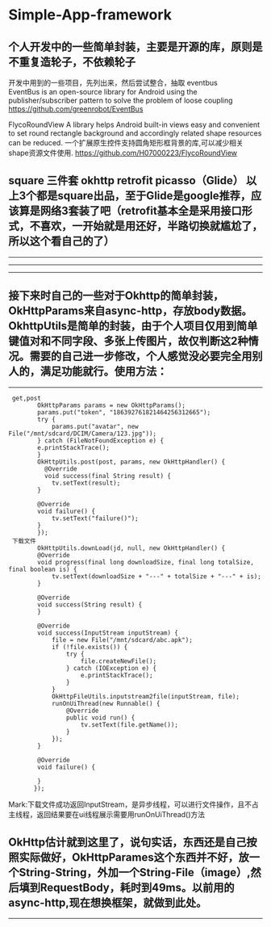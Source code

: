 # Simple-App-framework
个人开发中的一些简单封装，主要是开源的库，原则是不重复造轮子，不依赖轮子
-------------------------------------------------------------------------------------
开发中用到的一些项目，先列出来，然后尝试整合，抽取
eventbus         
EventBus is an open-source library for Android using the publisher/subscriber pattern to solve the problem of loose coupling             https://github.com/greenrobot/EventBus

FlycoRoundView
A library helps Android built-in views easy and convenient to set round rectangle background and accordingly related shape resources can be reduced. 一个扩展原生控件支持圆角矩形框背景的库,可以减少相关shape资源文件使用.
https://github.com/H07000223/FlycoRoundView

square 三件套    okhttp   retrofit   picasso（Glide）
以上3个都是square出品，至于Glide是google推荐，应该算是网络3套装了吧（retrofit基本全是采用接口形式，不喜欢，一开始就是用还好，半路切换就尴尬了，所以这个看自己的了）
-------------------------------------------------------------------------------------------------------------------------------------
-------------------------------------------------------------------------------------------------------------------------------------
-------------------------------------------------------------------------------------------------------------------------------------
-------------------------------------------------------------------------------------------------------------------------------------
接下来时自己的一些对于Okhttp的简单封装，OkHttpParams来自async-http，存放body数据。OkhttpUtils是简单的封装，由于个人项目仅用到简单键值对和不同字段、多张上传图片，故仅判断这2种情况。需要的自己进一步修改，个人感觉没必要完全用别人的，满足功能就行。使用方法：
-------------------------------------------------------------------------------------------------------------------------------------
-------------------------------------------------------------------------------------------------------------------------------------

     get,post
            OkHttpParams params = new OkHttpParams();
            params.put("token", "186392761821464256312665");
            try {
                params.put("avatar", new File("/mnt/sdcard/DCIM/Camera/123.jpg"));
            } catch (FileNotFoundException e) {
            e.printStackTrace();
            }
            OkHttpUtils.post(post, params, new OkHttpHandler() {
              @Override
              void success(final String result) {
                tv.setText(result);
            }

            @Override
            void failure() {
                tv.setText("failure()");
            }
            });
     下载文件
            OkHttpUtils.downLoad(jd, null, new OkHttpHandler() {
            @Override
            void progress(final long downloadSize, final long totalSize, final boolean is) {
                tv.setText(downloadSize + "---" + totalSize + "---" + is);
            }

            @Override
            void success(String result) {
            }

            @Override
            void success(InputStream inputStream) {
                file = new File("/mnt/sdcard/abc.apk");
                if (!file.exists()) {
                    try {
                        file.createNewFile();
                    } catch (IOException e) {
                        e.printStackTrace();
                    }
                }
                OkHttpFileUtils.inputstream2file(inputStream, file);
                runOnUiThread(new Runnable() {
                    @Override
                    public void run() {
                        tv.setText(file.getName());
                    }
                });
            }

            @Override
            void failure() {

            }
           });
Mark:下载文件成功返回InputStream，是异步线程，可以进行文件操作，且不占主线程，返回结果要在ui线程展示需要用runOnUiThread()方法

OkHttp估计就到这里了，说句实话，东西还是自己按照实际做好，OkHttpParames这个东西并不好，放一个String-String，外加一个String-File（image）,然后填到RequestBody，耗时到49ms。以前用的async-http,现在想换框架，就做到此处。
-------------------------------------------------------------------------------------------------------------------------------------
-------------------------------------------------------------------------------------------------------------------------------------


